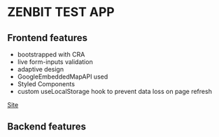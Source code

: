 # ZENBIT TEST APP

## Frontend features

- bootstrapped with CRA
- live form-inputs validation
- adaptive design
- GoogleEmbeddedMapAPI used
- Styled Components
- custom useLocalStorage hook to prevent data loss on page refresh

[Site](https://kurkov.online)



## Backend features


